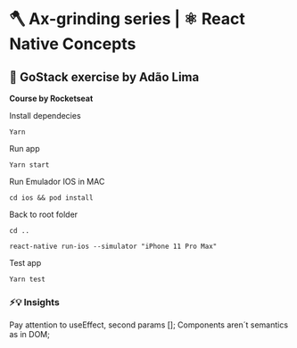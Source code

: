 # 🪓 Ax-grinding series  | ⚛️ React Native Concepts

## 🚀 GoStack exercise by Adão Lima

__Course by Rocketseat__

Install dependecies

```shell
Yarn
```

Run app

```shell
Yarn start
```

Run Emulador IOS in MAC

```shell
cd ios && pod install
```
Back to root folder

```shell
cd ..
```

```shell
react-native run-ios --simulator "iPhone 11 Pro Max"
```

Test app

```shell
Yarn test
```

### ⚡️💡 Insights

Pay attention to useEffect, second params [];
Components aren´t semantics as in DOM;




